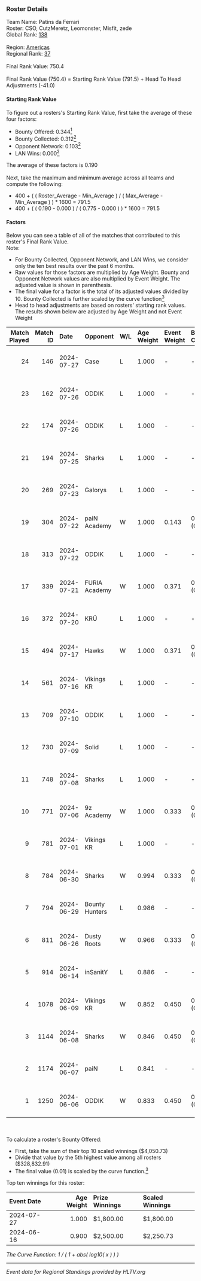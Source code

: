 ### Roster Details<br />
Team Name: Patins da Ferrari<br />
Roster: CSO, CutzMeretz, Leomonster, Misfit, zede<br />
Global Rank: [138](../standings_global.md)<br />
<br />
Region: [Americas]( ../standings_americas.md)<br />
Regional Rank: [37]( ../standings_americas.md)<br />
<br />
Final Rank Value:  750.4<br />
<br />
Final Rank Value (750.4) = Starting Rank Value (791.5) + Head To Head Adjustments (-41.0)<br />

#### Starting Rank Value<br />
To figure out a rosters's Starting Rank Value, first take the average of these four factors:<br />
- Bounty Offered: 0.344[<sup>1</sup>](#table2)
- Bounty Collected: 0.312[<sup>2</sup>](#table1)
- Opponent Network: 0.103[<sup>2</sup>](#table1)
- LAN Wins: 0.000[<sup>2</sup>](#table1)

The average of these factors is 0.190<br />
<br />
Next, take the maximum and minimum average across all teams and compute the following:<br />
- 400 + ( ( Roster_Average - Min_Average ) / ( Max_Average - Min_Average ) ) * 1600 = 791.5
- 400 + ( ( 0.190 - 0.000 ) / ( 0.775 - 0.000 ) ) * 1600 = 791.5


#### Factors<br />
Below you can see a table of all of the matches that contributed to this roster's Final Rank Value.<br />
Note:<br />

- For Bounty Collected, Opponent Network, and LAN Wins, we consider only the ten best results over the past 6 months.
- Raw values for those factors are multiplied by Age Weight. Bounty and Opponent Network values are also multiplied by Event Weight. The adjusted value is shown in parenthesis.
- The final value for a factor is the total of its adjusted values divided by 10. Bounty Collected is further scaled by the curve function[<sup>3</sup>](#curveFunction)
- Head to head adjustments are based on rosters' starting rank values. The results shown below are adjusted by Age Weight and not Event Weight
<span id="table1"></span><br />


| Match Played | Match ID | Date       | Opponent       | W/L | Age Weight | Event Weight | Bounty Collected | Opponent Network | LAN Wins  | H2H Adj. | Roster                                    |
| -: | -: | :- | :- | :- | :- | :- | :- | :- | :- | -: | :- |
|           24 |      146 | 2024-07-27 | Case           | L   | 1.000      | -            | -                | -                | -         |    -9.67 | CSO, CutzMeretz, Leomonster, Misfit, zede |
|           23 |      162 | 2024-07-26 | ODDIK          | L   | 1.000      | -            | -                | -                | -         |    -5.53 | CSO, CutzMeretz, Leomonster, Misfit, zede |
|           22 |      174 | 2024-07-26 | ODDIK          | L   | 1.000      | -            | -                | -                | -         |    -6.47 | CSO, CutzMeretz, Leomonster, Misfit, zede |
|           21 |      194 | 2024-07-25 | Sharks         | L   | 1.000      | -            | -                | -                | -         |    -7.20 | CSO, CutzMeretz, Leomonster, MTGG, zede   |
|           20 |      269 | 2024-07-23 | Galorys        | L   | 1.000      | -            | -                | -                | -         |   -15.09 | CSO, CutzMeretz, Leomonster, MTGG, zede   |
|           19 |      304 | 2024-07-22 | paiN Academy   | W   | 1.000      | 0.143        | 0.000 (0.000)    | 0.000 (0.000)    | 0 (0.000) |     2.94 | CSO, CutzMeretz, Leomonster, MTGG, zede   |
|           18 |      313 | 2024-07-22 | ODDIK          | L   | 1.000      | -            | -                | -                | -         |    -6.27 | CSO, CutzMeretz, Leomonster, MTGG, zede   |
|           17 |      339 | 2024-07-21 | FURIA Academy  | W   | 1.000      | 0.371        | 0.000 (0.000)    | 0.103 (0.038)    | 0 (0.000) |     5.83 | CSO, CutzMeretz, Leomonster, MTGG, zede   |
|           16 |      372 | 2024-07-20 | KRÜ            | L   | 1.000      | -            | -                | -                | -         |   -13.46 | CSO, CutzMeretz, Leomonster, MTGG, zede   |
|           15 |      494 | 2024-07-17 | Hawks          | W   | 1.000      | 0.371        | 0.000 (0.000)    | 0.029 (0.011)    | 0 (0.000) |     5.67 | CSO, CutzMeretz, Leomonster, MTGG, zede   |
|           14 |      561 | 2024-07-16 | Vikings KR     | L   | 1.000      | -            | -                | -                | -         |   -14.92 | CSO, CutzMeretz, Leomonster, MTGG, zede   |
|           13 |      709 | 2024-07-10 | ODDIK          | L   | 1.000      | -            | -                | -                | -         |    -8.63 | bsd, CSO, CutzMeretz, Leomonster, zede    |
|           12 |      730 | 2024-07-09 | Solid          | L   | 1.000      | -            | -                | -                | -         |   -14.94 | bsd, CSO, CutzMeretz, Leomonster, zede    |
|           11 |      748 | 2024-07-08 | Sharks         | L   | 1.000      | -            | -                | -                | -         |    -8.96 | bsd, CSO, CutzMeretz, Leomonster, zede    |
|           10 |      771 | 2024-07-06 | 9z Academy     | W   | 1.000      | 0.333        | 0.000 (0.000)    | 0.069 (0.023)    | 0 (0.000) |     4.01 | bsd, CSO, CutzMeretz, Leomonster, zede    |
|            9 |      781 | 2024-07-01 | Vikings KR     | L   | 1.000      | -            | -                | -                | -         |   -16.47 | bsd, CutzMeretz, Leomonster, perez, zede  |
|            8 |      784 | 2024-06-30 | Sharks         | W   | 0.994      | 0.333        | 0.029 (0.010)    | 0.558 (0.185)    | 0 (0.000) |    22.45 | bsd, CutzMeretz, Leomonster, perez, zede  |
|            7 |      794 | 2024-06-29 | Bounty Hunters | L   | 0.986      | -            | -                | -                | -         |   -10.92 | bsd, CutzMeretz, Leomonster, perez, zede  |
|            6 |      811 | 2024-06-26 | Dusty Roots    | W   | 0.966      | 0.333        | 0.007 (0.002)    | 0.286 (0.092)    | 0 (0.000) |    14.68 | bsd, CutzMeretz, Leomonster, perez, zede  |
|            5 |      914 | 2024-06-14 | inSanitY       | L   | 0.886      | -            | -                | -                | -         |    -8.62 | CutzMeretz, desh, Leomonster, roz, zede   |
|            4 |     1078 | 2024-06-09 | Vikings KR     | W   | 0.852      | 0.450        | 0.008 (0.003)    | 0.458 (0.175)    | 0 (0.000) |    12.58 | CutzMeretz, desh, Leomonster, roz, zede   |
|            3 |     1144 | 2024-06-08 | Sharks         | W   | 0.846      | 0.450        | 0.029 (0.011)    | 0.558 (0.212)    | 0 (0.000) |    20.80 | CutzMeretz, desh, Leomonster, roz, zede   |
|            2 |     1174 | 2024-06-07 | paiN           | L   | 0.841      | -            | -                | -                | -         |    -1.23 | CutzMeretz, desh, Leomonster, roz, zede   |
|            1 |     1250 | 2024-06-06 | ODDIK          | W   | 0.833      | 0.450        | 0.096 (0.036)    | 0.781 (0.293)    | 0 (0.000) |    18.40 | CutzMeretz, desh, Leomonster, roz, zede   |

<br />
<span id="table2"></span><br />
To calculate a roster's Bounty Offered:<br />

- First, take the sum of their top 10 scaled winnings ($4,050.73)
- Divide that value by the 5th highest value among all rosters ($328,832.91)
- The final value (0.01) is scaled by the curve function.[<sup>3</sup>](#curveFunction)

Top ten winnings for this roster:<br />

| Event Date | Age Weight | Prize Winnings | Scaled Winnings |
| :- | -: | :- | :- |
| 2024-07-27 |      1.000 | $1,800.00      | $1,800.00       |
| 2024-06-16 |      0.900 | $2,500.00      | $2,250.73       |


<span id="curveFunction"></span>_The Curve Function: 1 / ( 1 + abs( log10( x ) ) )_<br />

---
_Event data for Regional Standings provided by HLTV.org_<br />
